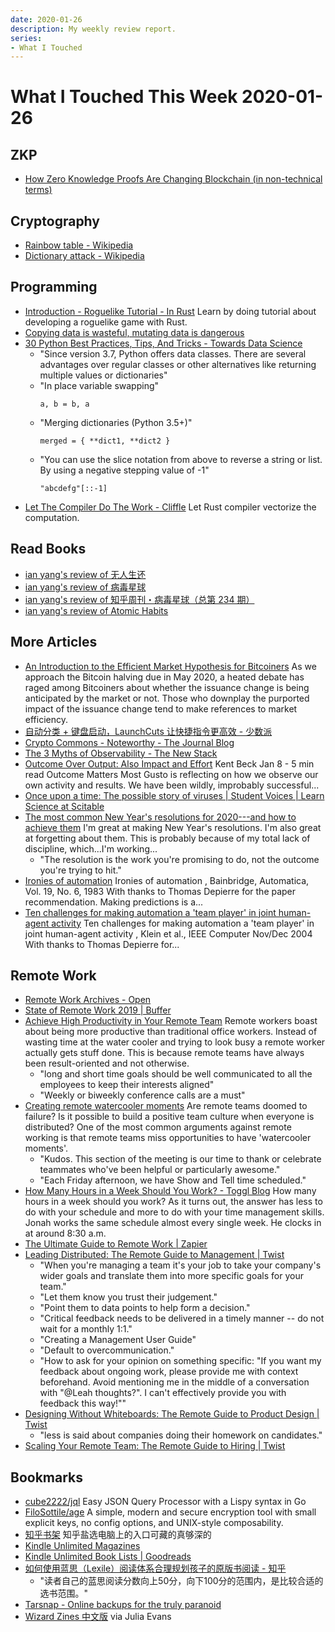 ```yaml
---
date: 2020-01-26
description: My weekly review report.
series:
- What I Touched
---
```


# What I Touched This Week 2020-01-26


## ZKP

-   [How Zero Knowledge Proofs Are Changing Blockchain (in non-technical terms)](https://medium.com/@ronaldmannak_1825/how-zero-knowledge-proofs-are-changing-blockchain-in-non-technical-terms-3d1fc0cab371)
## Cryptography
-   [Rainbow table - Wikipedia](https://en.wikipedia.org/wiki/Rainbow_table)
-   [Dictionary attack - Wikipedia](https://en.wikipedia.org/wiki/Dictionary_attack)
## Programming
-   [Introduction - Roguelike Tutorial - In Rust](http://bfnightly.bracketproductions.com/rustbook/chapter_0.html)
    Learn by doing tutorial about developing a roguelike game with Rust.
-   [Copying data is wasteful, mutating data is dangerous](https://pythonspeed.com/articles/minimizing-copying/)
-   [30 Python Best Practices, Tips, And Tricks - Towards Data Science](https://medium.com/pythonland/30-python-best-practices-tips-and-tricks-19172564f9c)
    -   "Since version 3.7, Python offers data classes. There are several advantages over regular classes or other alternatives like returning multiple values or dictionaries"
    -   "In place variable swapping"
        ```
        a, b = b, a
        ```
    -   "Merging dictionaries (Python 3.5+)"
        ```
        merged = { **dict1, **dict2 }
        ```
    -   "You can use the slice notation from above to reverse a string or list. By using a negative stepping value of -1"
        ```
        "abcdefg"[::-1]
        ```
-   [Let The Compiler Do The Work - Cliffle](http://cliffle.com/p/dangerust/6/)
    Let Rust compiler vectorize the computation.
## Read Books
-   [ian yang's review of 无人生还](https://www.goodreads.com/review/show/3156260723)
-   [ian yang's review of 病毒星球](https://www.goodreads.com/review/show/3156687015)
-   [ian yang's review of 知乎周刊・病毒星球（总第 234 期）](https://www.goodreads.com/review/show/3156675725)
-   [ian yang's review of Atomic Habits](https://www.goodreads.com/review/show/3156262028)

<!--more-->
## More Articles
-   [An Introduction to the Efficient Market Hypothesis for Bitcoiners](https://medium.com/@nic__carter/an-introduction-to-the-efficient-market-hypothesis-for-bitcoiners-ed7e90be7c0d)
    As we approach the Bitcoin halving due in May 2020, a heated debate has raged among Bitcoiners about whether the issuance change is being anticipated by the market or not. Those who downplay the purported impact of the issuance change tend to make references to market efficiency.
-   [自动分类 + 键盘启动，LaunchCuts 让快捷指令更高效 - 少数派](https://sspai.com/post/58437)
-   [Crypto Commons - Noteworthy - The Journal Blog](https://medium.com/@m2jr/crypto-commons-da602fb98138)
-   [The 3 Myths of Observability - The New Stack](https://thenewstack.io/the-3-myths-of-observability/)
-   [Outcome Over Output: Also Impact and Effort](https://medium.com/@kentbeck_7670/outcome-over-output-also-impact-and-effort-8f9eb0ce0dbb)
    Kent Beck Jan 8 - 5 min read Outcome Matters Most Gusto is reflecting on how we observe our own activity and results. We have been wildly, improbably successful...
-   [Once upon a time: The possible story of viruses | Student Voices | Learn Science at Scitable](https://www.nature.com/scitable/blog/student-voices/once_upon_a_time_the/)
-   [The most common New Year's resolutions for 2020---and how to achieve them](https://zapier.com/blog/achieve-work-resolutions/)
    I'm great at making New Year's resolutions. I'm also great at forgetting about them. This is probably because of my total lack of discipline, which...I'm working...
    -   "The resolution is the work you're promising to do, not the outcome you're trying to hit."
-   [Ironies of automation](https://blog.acolyer.org/2020/01/08/ironies-of-automation/)
    Ironies of automation , Bainbridge, Automatica, Vol. 19, No. 6, 1983 With thanks to Thomas Depierre for the paper recommendation. Making predictions is a...
-   [Ten challenges for making automation a 'team player' in joint human-agent activity](https://blog.acolyer.org/2020/01/10/ten-challenges-for-automation/)
    Ten challenges for making automation a 'team player' in joint human-agent activity , Klein et al., IEEE Computer Nov/Dec 2004 With thanks to Thomas Depierre for...
## Remote Work
-   [Remote Work Archives - Open](https://open.buffer.com/category/remote-work/)
-   [State of Remote Work 2019 | Buffer](https://buffer.com/state-of-remote-work-2019)
-   [Achieve High Productivity in Your Remote Team](https://www.theremoteworksummit.com/improve-productivity-in-remote-team/)
    Remote workers boast about being more productive than traditional office workers. Instead of wasting time at the water cooler and trying to look busy a remote worker actually gets stuff done. This is because remote teams have always been result-oriented and not otherwise.
    -   "long and short time goals should be well communicated to all the employees to keep their interests aligned"
    -   "Weekly or biweekly conference calls are a must"
-   [Creating remote watercooler moments](https://blog.olark.com/creating-remote-watercooler-moments)
    Are remote teams doomed to failure? Is it possible to build a positive team culture when everyone is distributed? One of the most common arguments against remote working is that remote teams miss opportunities to have 'watercooler moments'.
    -   "Kudos. This section of the meeting is our time to thank or celebrate teammates who've been helpful or particularly awesome."
    -   "Each Friday afternoon, we have Show and Tell time scheduled."
-   [How Many Hours in a Week Should You Work? - Toggl Blog](https://blog.toggl.com/how-many-hours-in-a-week-should-you-work/)
    How many hours in a week should you work? As it turns out, the answer has less to do with your schedule and more to do with your time management skills. Jonah works the same schedule almost every single week. He clocks in at around 8:30 a.m.
-   [The Ultimate Guide to Remote Work | Zapier](https://zapier.com/learn/remote-work/)
-   [Leading Distributed: The Remote Guide to Management | Twist](https://twist.com/remote-work-guides/remote-management)
    -   "When you're managing a team it's your job to take your company's wider goals and translate them into more specific goals for your team."
    -   "Let them know you trust their judgement."
    -   "Point them to data points to help form a decision."
    -   "Critical feedback needs to be delivered in a timely manner -- do not wait for a monthly 1:1."
    -   "Creating a Management User Guide"
    -   "Default to overcommunication."
    -   "How to ask for your opinion on something specific: "If you want my feedback about ongoing work, please provide me with context beforehand. Avoid mentioning me in the middle of a conversation with "@Leah thoughts?". I can't effectively provide you with feedback this way!""
-   [Designing Without Whiteboards: The Remote Guide to Product Design | Twist](https://twist.com/remote-work-guides/remote-design)
    -   "less is said about companies doing their homework on candidates."
-   [Scaling Your Remote Team: The Remote Guide to Hiring | Twist](https://twist.com/remote-work-guides/remote-hiring)
## Bookmarks
-   [cube2222/jql](https://github.com/cube2222/jql)
    Easy JSON Query Processor with a Lispy syntax in Go
-   [FiloSottile/age](https://github.com/FiloSottile/age)
    A simple, modern and secure encryption tool with small explicit keys, no config options, and UNIX-style composability.
-   [知乎书架](https://www.zhihu.com/pub/shelf)
    知乎盐选电脑上的入口可藏的真够深的
-   [Kindle Unlimited Magazines](https://www.amazon.com/kindle-dbs/fd/ku-aycr-magazines?pf_rd_m=ATVPDKIKX0DER&storeType=periodicals&pageType=kindle&pf_rd_p=11dfe58c-4d9a-4d53-994a-24b60197708b&pf_rd_r=BWS7HYG2FP0FW81XY2NM&pf_rd_s=center-5&pf_rd_t=5601&ref_=dbs_0_def_rwt_alst_c5_kmw_11dfe58c-4d9a-4d53-994a-24b60197708b&pf_rd_i=bookshelf)
-   [Kindle Unlimited Book Lists | Goodreads](https://www.goodreads.com/list/tag/kindle-unlimited)
-   [如何使用蓝思（Lexile）阅读体系合理规划孩子的原版书阅读 - 知乎](https://zhuanlan.zhihu.com/p/35933714)
    -   "读者自己的蓝思阅读分数向上50分，向下100分的范围内，是比较合适的选书范围。"
-   [Tarsnap - Online backups for the truly paranoid](https://www.tarsnap.com/)
-   [Wizard Zines 中文版](https://member.selfhostedserver.com/zine/)
    via Julia Evans
